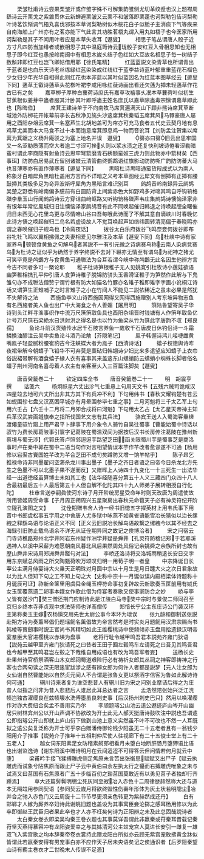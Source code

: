 <!-- { "loadSidebar": true } -->
　　栗皱杜甫诗云尝果栗皱开或作雏字殊不可解集韵雏侧尤切革纹蹙也汉上题襟周繇诗云开栗戈之紫雏贯休云新蝉避栗皱又云栗不和皱落即栗蓬也诃梨勒包佶诃梨勒叶诗茗饮惭调气梧丸喜伐邪按本草诃梨勒树似木梡花白子似栀子主消痰下气等疾来自南海舶上广州亦有之茗亦能下气此言其功胜茗梧丸谓入用丸如梧子也今医家所用诃梨勒是其子不闻用叶者应是本草失收耳【遯叟】
　　相思子笔丛谓唐人骰子近方寸凡四防当加绯者或嵌相思子其中温庭筠诗云珑骰子安红豆入骨相思知也无相思子即今红豆也愚按岭南闽中有相思木嵗乆结子色红如大豆故名相思子毎一树结子数斛非即红豆也岂飞卿姑借用耶【徐氏笔精】
　　红蓝蓝説文染青草也所谓青出于蓝者是也白乐天诗老丝练緑红蓝染染成红线红于蓝李益诗蓝叶郁重重蓝花石榴色少女归少年光华自相得此则红花也本非蓝以其叶似蓝因名为红蓝本图草经云【遯叟下同】蓪草王叡诗蓪草头花桞叶裙李咸用咏红薇诗画出看还欠蓪为揷未轻蓪草作花古已有之矣
　　嘉草栁子厚种白蘘荷诗庶氏有嘉草攻禬事乆冺本草蘘荷叶似初生甘蕉根似姜芽中蛊者服其汁卧其叶即呼蛊主姓名庶氏以嘉草除蛊毒宗懔谓嘉草即此也【陈晦伯】
　　席萁王建诗单于不向南牧马席萁遍满天山下顾非熊诗席萁草断城池外防栁花开帐幕前李长吉秋净见旄头沙逺席萁秋秦韬玉席萁风马豩豪唐人屡用之酉阳杂俎云席萁一名塞芦生北胡地盖可为帘亦可充马食者五代史云契丹地有息鸡草尤美而本大马食不过十本而饱意席萁即息鸡一物而音讹耳【刘防孟注贺集以席萁为箕踞之义杨升庵驳之为塞上地名并误　遯叟】
　　簩亦曰簩旧云出思牢国又一名涩勒质薄而空大者逾二寸涩可挫乆则以浆水渍之还复快利坡诗倦看涩勒暗蛮村谓此李商隠有射鱼诗云思牢弩箭磨青石綉额蛮奴三虎力则此物亦中箭材矣【西事珥】防防白居易武丘留别诸妓云清管曲终鹦鹉语红旗影动防防嘶广韵防防蕃大马也音薄寒亦有直作薄寒者【遯叟下同】
　　黒暗杜诗黒暗通蛮货叚成式以为南人称象牙白暗犀角黒暗杜盖用方言而不详暗之义考本草图经云犀文有倒揷有正揷有腰鼓揷其类极多足为竒异波斯呼犀角为黒暗言难识别耳
　　鹧鸪音岭南録异云鹧鸪吴楚之野悉有岭南偏多臆前有白圆防背上间紫赤色大如野鸡多对啼其鸣自呼钩辀格磔李羣玉山行闻鹧鸪诗云方穿诘曲﨑岖路又听钩辀格磔声韦庄集鹧鸪诗懊恼泽家非有恨年年常忆鳯城归旧注懊恼泽家鹧鸪音有此不同唤起催归韩退之诗唤起牕全曙催归日未西无心花里鸟更与尽情啼山谷曰吾每哦此诗而了不解其意自谪峡川时春晚忆此诗方悟之唤起催归二鸟名若虚设故人不觉耳唤起声如络纬圆转清亮偏于春晓鸣亦谓之春唤催归子规鸟也【冷斋夜话】
　　拨谷太白乐府拨谷飞鸣奈妾何拨谷即布谷牝牡飞鸣以翼相拂佩之夫妻相爱见尔雅注及本草【遯叟下同】乌杜峡中诗有家家养乌顿顿食黄鱼之句解乌者其説不一有引元微之诗病赛乌称云南人染病竞赛乌为杜诗之证似乎为确然于养字终説不去对下聮亦无情至有谓乌为祀神之猪尤可笑毕竟是鸬鷀方与食黄鱼可通聮法为合耳若谓今峡中称鸬鷀无此名因生他辨方言今古不同者多可一槩论耶
　　稚子杜诗笋根稚子无人见姚寛引杜牧诗小莲娃欲语幽笋稚相擕孔平仲引唐人食笋诗稚子脱锦防骈头玉香滑证稚子为笋然作此解与下鳬雏句亦不成聮法僧赞宁谓竹根有防大如猫名竹豚亦名雉子稚即雉字字画小讹桐江诗话又谓笋生正雉哺子之时言雉子之小在竹间人不能见二説依稀近之虽未必果是然犹不失解诗之法
　　西施鱼李义山诗西施因网得又网得西施赠别人考东坡异物志鱼有名西施者美人鱼也出广中大海食之令人善媚【屠用明】
　　篊陆鲁望寄吴子华诗到头江畔寻渔事织作中流万尺篊篊取鱼具也酉阳杂俎晋时钱塘有人作篊年取鱼亿计号万尺篊石梁絶水曰洪射洪之得名是也以竹为鱼梁从竹为篊此字唐韵不収【郑良孺】
　　鱼论斗前汉货殖传水居千石陂言养鱼一嵗收千石唐皮日休钓侣诗一斗霜鳞换浊醪注云吴中卖鱼论斗酒乃论觔【芥隠笔记】
　　鳯子韩偓诗鸿儿唼啑雌黄嘴鳯子轻盈腻粉腰崔豹古今注蛱蝶大者为鳯子【西清诗话】
　　蟢子权徳舆诗昨夜裙带解今朝蟢子飞铅华不可弃莫是藁砧归韩翃诗少妇比来多逺望应知蟢子上衣巾俗説裙带解有酒食蟢子縁人衣有喜事其来盖逺东山蟏蛸防云蟏蛸小蜘蛛长脚者俗名蟢子荆州河南名喜母着人衣主有亲客至乆入三百篇注脚矣【遯叟】

　　唐音癸籖巻二十
　　钦定四库全书
　　唐音癸籖巻二十一
　　明　胡震亨　撰
　　诂笺六
　　杨炯祅星六丈出沴气七重悬上句用天文书【五残六贼司诡咸汉四星竝去地可六丈所出非其方其下有兵冲不利】下句用纬书【春秋文耀钩楚有苍云如蜺围轸七盘又汉髙困平城亦有月晕围参毕七重之事】二月河魁将三千太乙军上句用六壬占【六壬十二月将二月夘合戍将曰河魁】下句用太乙占【太乙星天帝神主知兵革汉武尝画鏠旗奉之指所伐国艺文志有其兵法】
　　骆宾王送人入蜀海客乗槎渡僊童驭竹廻上用严君平卜肆事下用介象令人骑竹自吴往蜀事【曹能始蜀中诗话以驭竹为费长房葛陂事引寰字记葛陂在蜀温双间为据按后汉书长房传注葛陂在豫州新蔡境与蜀无渉】代郭氏答卢照邻迢迢芋路望芝田函关限蜀川芋是蜀事芝是商洛事时卢在秦中郭在蜀中二语当句作对言相望情误本芋作芊改者愈谬遂不可通【杨用修以宕渠古賨国姓芊改为芊合芝田不成句矣蹲防又增一饷羊帖乎】
　　陈子昻乞推禄命诗非同墨翟问空滞杀龙川事出墨子【墨子之齐日者语之曰帝今日杀龙北方先生之色墨不可以北墨子果不遂而反】又赠晖上人诗四十九变化一十三死生一出法华经一出道徳经虽算博士未如其工也【法华经随喜分第五十人义三藏四门众四十八人合最初最后五十人最后第五十人但自解不化陀其四十九人师弟子展转相授自行化陀】
　　杜审言送李嗣眞使河东诗子月开阶统房星受命年时则天改唐为周遣使故所用皆姬周受命事【子月周正朔周兴五星聚房出春秋元命苞天子必有神灵符纪开阶立隧孔演图之文】
　　沈佺期赠韦舍人诗一经书旧徳五字擢英材上用韦氏事下用晋中书郎虞松事五字用之中舍唐人尤多狱中咏燕不如黄雀语能雪冶长猜似以治长缧絏之释繇鸟语与论语正义不同【正义云旧説冶长解鸟语故繋之缧絏今以其不经去之海録引旧防止载鸟语余不详无从证佺期异同之故记之俟博洽者】
　　宋之问宿云门寺诗樵路郑州北学井阿岩东州疑作洲学井疑是舜井【孔灵符防稽记郑于若耶溪遇神人以溪中采薪为难愿朝南风暮北风后果然周处风俗记余姚舜之余族所封也故有歴山舜井宋诗用郑洲舜井蹉句对法】
　　李峤还洛诗将交洛城雨稍逺长安日交字用东京赋总风雨之所交陶甄荷吹万颂叹归明一用荀子明一者皇
　　中宗降诞日长寕公主满月侍宴诗大火乗天正明珠对月圆中宗以十月生是月日躔大火之次日君象故以为比人但知下句之工不知上句之大【史称中宗十一月诞似误内殿栢梁体诗题称十月诞辰可证】祚新金箧里用虞舜金绳玉柙符命事初复辟故云新歌奏玉筐前用有娀氏女玉筐覆燕遗二卵事本娥女作歌此借为侍宴者奏歌又使事家防合之妙
　　峤与李乂皆有送沙门奘三僧还荆门应制诗此是江陵白马寺奘中宗时与景俊二师同召至京归乡终本寺非贞观中求法奘师也详髙僧传
　　郑愔长宁公主东庄诗公门袭汉环主第称秦玉主嫁农杨愼交用先世太尉公事今本环为瓌误
　　张九龄和御制送张説赴朔方诗为奏薰琴倡仍题瑶劒名薫倡故为帝言然考是时实炎月题劒用汉肃宗赐尚书韩棱等寳劒事时説正官尚书其精切如此王维樱桃诗中使频倾赤玉盘用拾遗録汉明帝宴羣臣大官进樱桃以赤瑛为盘事
　　老将行耻令越甲鸣吾君本説苑齐雍门狄语【説苑云越甲至齐雍门狄请死之曰昔者王田于囿左毂鸣车左请死之曰吾见其鸣吾君也今越甲至其鸣君岂左毂之下哉维自用成语也有改为鸣吾军者妄】
　　送杨长史赴果州诗官桥祭酒客山木女郎祠蜀道艰险行必有祷祈女郎其丛祠之神客即祷神之行客也合两句读之深无限逺宦跋涉之感有辨女郎为何许人者都是説梦【元人注女郎为女仙谢自然曹能始以自然贞元间人不合谓是张鲁女更以祭酒字信客为鲁如此解诗诗何可通】
　　辋川诗来者复为谁空悲昔人有辋川旧为宋之问别业摩诘后得之为庄昔人似指之问非为昔人悲悲后人谁居此耳总达者之言
　　孟浩然陪张始兴泛江洗帻岂独古濯缨良在兹帻壊水洗傅墨虽良刺史事【后汉扬州刺史巴只】然用以唤濯缨作对亦大费纽合矣孟不善用实乃尔
　　李颀题璿公山池云逺公遯迹庐山岑开山幽居只树林弇州公以开山声调不协欲改为开士此元人郝天挺唐诗鼓吹注中説也吾谓逺公即指璿公开山即就上庐山衍下做到山池上意义实然虽不叶不可改也不然一人耳既拟之逺公矣复泛称为开士可乎李白赠潘侍御论钱少阳虽无二十五老者且有一翁钱少阳用介子推事【説苑介子推年十五相荆仲尼使人往视廊下有二十五俊士堂上有二十五老人】
　　越女词东阳素足女防稽素舸郎相看月未堕白地断肝肠月堕狎语比语也出谢监逸诗【谢东阳溪中赠诗明月在云间迢迢不可得答云但问情若何月就云中堕】
　　梁甫吟手接飞猱搏雕虎侧足焦原未言苦出张衡思赋赋又出尸子【赋云执雕虎而试象兮阽焦原而跟止尸子云中黄伯曰余左执太行之獶而右搏雕虎唯象之未与试焉又曰莒国有石焦原者广五十步临百仞之谿莒国莫敢近有以勇见莒子者独却行齐踵焉】
　　草大还篇髣髴明牕尘死灰同至寂冶入赤色十二周律歴赫然称大还与道本无隔竝用参同契语【参同契云嵗月将欲终毁性伤夀年形体为灰土状若明牕尘冶并合之驰入赤色门又云周旋十二节节尽更须亲色转更为紫赫然成还丹】
　　白有邯郸才人嫁为厮养卒妇诗此谢眺旧题也盖设为其事寓臣妾沦掷之感耳杨用修以为此卒即御赵王武臣归者果此卒也才人亦不枉矣何诗为正阳辨之未及此总固哉説诗者
　　太白秦女巻衣即梁吴均秦王巻衣题也其事莫详吾谓此非嬴秦或苻秦耳晋载记秦苻坚灭燕得慕容冲有龙阳姿爱幸之与其姊清河公主竝宠宫人莫进长安引一雌复一雄双飞入紫宫歌之均本辞秦帝卷衣裳持此赠龙阳白所拟亦云顾无紫宫宠敢拂黄金牀似皆谓此若嬴秦安得有男宠事白亦不应作天子居未央语矣记之俟通识者【后罗隠秦望山诗有覇主巻衣才二世晚末人传误不足慿】
